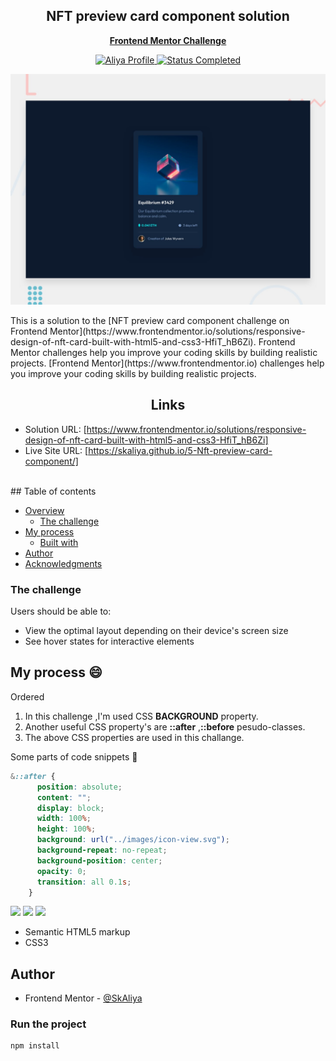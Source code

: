 <div align="center">
 <h2 align="center">NFT preview card component solution</h2>
<p align='center'>
 <a href="https://www.frontendmentor.io/challenges/nft-preview-card-component-SbdUL_w0U"><strong>Frontend Mentor Challenge</strong></a>
    <br />
    </p>
</div>

<!-- Bagdes -->
<div align="center">
  <!-- Profile -->
  <a href="https://www.frontendmentor.io/profile/SkAliya">
    <img src="https://img.shields.io/badge/Profile-Aliya%20-07043B?style=for-the-badge&logo=frontendmentor" alt="Aliya Profile">
  </a>
  <!-- Status -->
    <a href="#">
    <img src="https://img.shields.io/badge/Status-Completed-brightgreen?style=for-the-badge" alt="Status Completed">
  </a>
</div>

<div align="center">

![solution preview](./design/desktop-preview.jpg)

</div>
This is a solution to the [NFT preview card component challenge on Frontend Mentor](https://www.frontendmentor.io/solutions/responsive-design-of-nft-card-built-with-html5-and-css3-HfiT_hB6Zi). Frontend Mentor challenges help you improve your coding skills by building realistic projects.
[Frontend Mentor](https://www.frontendmentor.io) challenges help you improve your coding skills by building realistic projects.

<h2 align="center">Links</h2>

- Solution URL: [https://www.frontendmentor.io/solutions/responsive-design-of-nft-card-built-with-html5-and-css3-HfiT_hB6Zi]
- Live Site URL: [https://skaliya.github.io/5-Nft-preview-card-component/]

<br>
## Table of contents

- [Overview](#overview)
  - [The challenge](#the-challenge)
- [My process](#my-process)
  - [Built with](#built-with)
- [Author](#author)
- [Acknowledgments](#acknowledgments)

### The challenge

Users should be able to:

- View the optimal layout depending on their device's screen size
- See hover states for interactive elements

## My process :smile:

Ordered

1. In this challenge ,I'm used CSS **BACKGROUND** property.
2. Another useful CSS property's are **::after** ,**::before** pesudo-classes.
3. The above CSS properties are used in this challange.

Some parts of code snippets :eyes:

```css
&::after {
      position: absolute;
      content: "";
      display: block;
      width: 100%;
      height: 100%;
      background: url("../images/icon-view.svg");
      background-repeat: no-repeat;
      background-position: center;
      opacity: 0;
      transition: all 0.1s;
    }
```
<!-- Bagdes -->

![](https://img.shields.io/badge/HTML5-E34F26?style=for-the-badge&logo=html5&logoColor=white)
![](https://img.shields.io/badge/CSS-38B2AC?style=for-the-badge&logo=css3&logoColor=white)
![](https://img.shields.io/badge/Git-F05032?style=for-the-badge&logo=git&logoColor=white)

- Semantic HTML5 markup
- CSS3

## Author

- Frontend Mentor - [@SkAliya](https://www.frontendmentor.io/profile/SkAliya)

### Run the project

```bash
npm install
```
